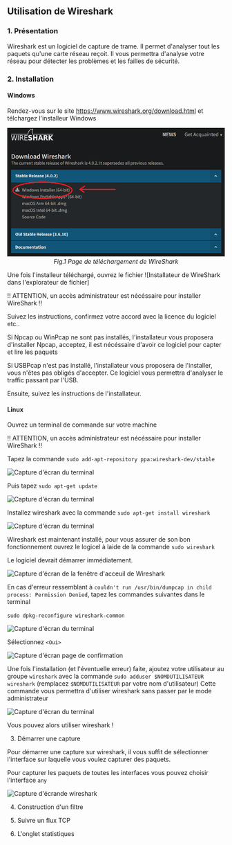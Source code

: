 ## Utilisation de Wireshark

### 1. Présentation
Wireshark est un logiciel de capture de trame. Il permet d'analyser tout les paquets qu'une carte réseau reçoit. Il vous permettra d'analyse votre réseau pour détecter les problèmes et les failles de sécurité.

### 2. Installation
    
####  Windows
Rendez-vous sur le site https://www.wireshark.org/download.html et télchargez l'installeur Windows

<div align="center">

![capture d'écran du site WireShark](/images/wireshark_windows_DL.png "https://www.wireshark.org/download.html")
*Fig.1 Page de téléchargement de WireShark*
</div>

Une fois l'installeur téléchargé, ouvrez le fichier
 ![Installateur de WireShark dans l'explorateur de fichier]

!! ATTENTION, un accès administrateur est nécéssaire pour installer WireShark !!

Suivez les instructions, confirmez votre accord avec la licence du logiciel etc..

Si Npcap ou WinPcap ne sont pas installés, l'installateur vous proposera d'installer Npcap, acceptez, il est nécéssaire d'avoir ce logiciel pour capter et lire les paquets

Si USBPcap n'est pas installé, l'installateur vous proposera de l'installer, vous n'êtes pas obligés d'accepter. Ce logiciel vous permettra d'analyser le traffic passant par l'USB.

Ensuite, suivez les instructions de l'installateur.

#### Linux

Ouvrez un terminal de commande sur votre machine

!! ATTENTION, un accès administrateur est nécéssaire pour installer WireShark !!

Tapez la commande ``sudo add-apt-repository ppa:wireshark-dev/stable``

![Capture d'écran du terminal]()

Puis tapez ``sudo apt-get update``

![Capture d'écran du terminal]()

Installez wireshark avec la commande ``sudo apt-get install wireshark``

![Capture d'écran du terminal]()

Wireshark est maintenant installé, pour vous assurer de son bon fonctionnement ouvrez le logicel à laide de la commande ``sudo wireshark``

Le logiciel devrait démarrer immédiatement.

![Capture d'écran de la fenêtre d'acceuil de Wireshark]()

En cas d'erreur ressemblant à ``couldn't run /usr/bin/dumpcap in child process: Permission Denied``, tapez les commandes suivantes dans le terminal

``sudo dpkg-reconfigure wireshark-common``

![Capture d'écran du terminal]()


Sélectionnez ``<Oui>``

![Capture d'écran page de confirmation]()

Une fois l'installation (et l'éventuelle erreur) faite, ajoutez votre utilisateur au groupe ``wireshark`` avec la commande ``sudo adduser $NOMDUTILISATEUR wireshark`` (remplacez ``$NOMDUTILISATEUR`` par votre nom d'utilisateur) Cette commande vous permettra d'utiliser wireshark sans passer par le mode administrateur

![Capture d'écran du terminal]()

Vous pouvez alors utiliser wireshark !

3. Démarrer une capture

Pour démarrer une capture sur wireshark, il vous suffit de sélectionner l'interface sur laquelle vous voulez capturer des paquets.

Pour capturer les paquets de toutes les interfaces vous pouvez choisir l'interface ``any``

![Capture d'écrande wireshark]()

4. Construction d'un filtre



5. Suivre un flux TCP
6. L'onglet statistiques